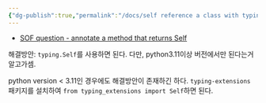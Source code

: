 ```yaml
---
{"dg-publish":true,"permalink":"/docs/self reference a class with typing.Self (python)/","title":"self reference a class with typing.Self (python)"}
---
```


- [SOF question - annotate a method that returns Self](https://stackoverflow.com/questions/66526297/python-how-to-type-anotate-a-method-that-returns-self) 

해결방안: `typing.Self`를 사용하면 된다. 다만, python3.11이상 버전에서만 된다는거 알고가셈.

python version < 3.11인 경우에도 해결방안이 존재하긴 하다. `typing-extensions` 패키지를 설치하여 `from typing_extensions import Self`하면 된다.
